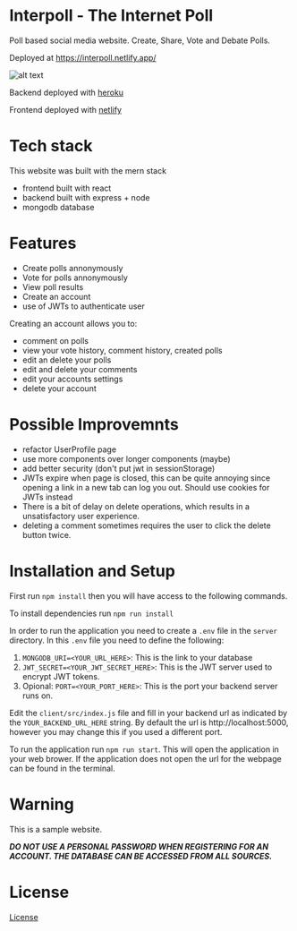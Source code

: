 # Interpoll - The Internet Poll

Poll based social media website. Create, Share, Vote and Debate Polls.

Deployed at https://interpoll.netlify.app/

![alt text][image]

[image]: https://i.imgur.com/ECYCxkN.png "Website Image"

Backend deployed with [heroku](https://www.heroku.com)

Frontend deployed with [netlify](https://www.netlify.com/)

# Tech stack
This website was built with the mern stack
- frontend built with react
- backend built with express + node 
- mongodb database

# Features
- Create polls annonymously
- Vote for polls annonymously
- View poll results 
- Create an account
- use of JWTs to authenticate user

Creating an account allows you to:
  - comment on polls
  - view your vote history, comment history, created polls
  - edit an delete your polls 
  - edit and delete your comments
  - edit your accounts settings
  - delete your account

# Possible Improvemnts
- refactor UserProfile page
- use more components over longer components (maybe)
- add better security (don't put jwt in sessionStorage)
- JWTs expire when page is closed, this can be quite annoying since opening a link in a new tab can log you out. Should use cookies for JWTs instead
- There is a bit of delay on delete operations, which results in a unsatisfactory user experience.
- deleting a comment sometimes requires the user to click the delete button twice.

# Installation and Setup

First run `npm install` then you will have access to the following commands.

To install dependencies run `npm run install`

In order to run the application you need to create a `.env` file in the `server` directory. In this `.env` file you need to define the following:
1. `MONGODB_URI=<YOUR_URL_HERE>`: This is the link to your database
2. `JWT_SECRET=<YOUR_JWT_SECRET_HERE>`: This is the JWT server used to encrypt JWT tokens.
3. Opional: `PORT=<YOUR_PORT_HERE>`: This is the port your backend server runs on.

Edit the `client/src/index.js` file and fill in your backend url as indicated by the `YOUR_BACKEND_URL_HERE` string. By default the url is http://localhost:5000, however you may change this if you used a different port.

To run the application run `npm run start`. This will open the application in your web brower. If the application does not open the url for the webpage can be found in the terminal.

# Warning
This is a sample website. <br/>

***DO NOT USE A PERSONAL PASSWORD WHEN REGISTERING FOR AN ACCOUNT.
THE DATABASE CAN BE ACCESSED FROM ALL SOURCES.***

# License 
[License](https://github.com/menghaoyu2002/interpoll/blob/main/LICENSE)
